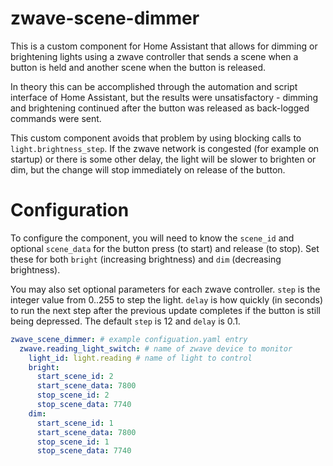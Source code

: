 # zwave-scene-dimmer
This is a custom component for Home Assistant that allows for dimming or
brightening lights using a zwave controller that sends a scene when a button
is held and another scene when the button is released.

In theory this can be accomplished through the automation and script interface
of Home Assistant, but the results were unsatisfactory - dimming and brightening
continued after the button was released as back-logged commands were sent.

This custom component avoids that problem by using blocking calls to
`light.brightness_step`. If the zwave network is congested (for example on
startup) or there is some other delay, the light will be slower to
brighten or dim, but the change will stop immediately on release of the
button.

# Configuration
To configure the component, you will need to know the `scene_id` and optional
`scene_data` for the button press (to start) and release (to stop). Set these
for both `bright` (increasing brightness) and `dim` (decreasing brightness).

You may also set optional parameters for each zwave controller. `step` is the
integer value from 0..255 to step the light. `delay` is how quickly (in seconds)
to run the next step after the previous update completes if the button is still 
being depressed. The default `step` is 12 and `delay` is 0.1.

```yaml
zwave_scene_dimmer: # example configuation.yaml entry
  zwave.reading_light_switch: # name of zwave device to monitor
    light_id: light.reading # name of light to control
    bright:
      start_scene_id: 2
      start_scene_data: 7800
      stop_scene_id: 2
      stop_scene_data: 7740
    dim:
      start_scene_id: 1
      start_scene_data: 7800
      stop_scene_id: 1
      stop_scene_data: 7740
```
